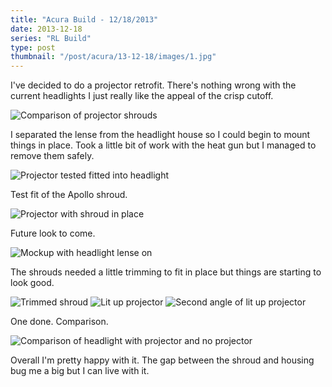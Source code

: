```yaml
---
title: "Acura Build - 12/18/2013"
date: 2013-12-18
series: "RL Build"
type: post
thumbnail: "/post/acura/13-12-18/images/1.jpg"
---
```


I've decided to do a projector retrofit. There's nothing wrong with the current headlights I just really like the appeal of the crisp cutoff.

![Comparison of projector shrouds](images/1.jpg)

I separated the lense from the headlight house so I could begin to mount things in place. Took a little bit of work with the heat gun but I managed to remove them safely.

![Projector tested fitted into headlight](images/2.jpg)

Test fit of the Apollo shroud.

![Projector with shroud in place](images/3.jpg)

Future look to come.

![Mockup with headlight lense on](images/4.jpg)

The shrouds needed a little trimming to fit in place but things are starting to look good.

![Trimmed shroud](images/5.jpg)
![Lit up projector](images/6.jpg)
![Second angle of lit up projector](images/7.jpg)

One done. Comparison.

![Comparison of headlight with projector and no projector](images/8.jpg)

Overall I'm pretty happy with it. The gap between the shroud and housing bug me a big but I can live with it.
